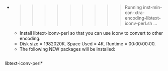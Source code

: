 * >>>>>>>>> Running inst-min-con-xtra-encoding-libtext-iconv-perl.sh ...
  * Install libtext-iconv-perl so that you can use iconv to convert to other encoding.
  * Disk size = 1982020K. Space Used = 4K. Runtime = 00:00:00:00.
  * The following NEW packages will be installed:
  ```bash
libtext-iconv-perl*
  ```

